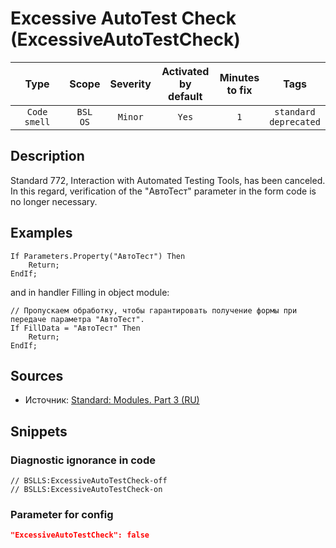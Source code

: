 # Excessive AutoTest Check (ExcessiveAutoTestCheck)

 |     Type     |        Scope        | Severity | Activated<br>by default | Minutes<br>to fix |               Tags               |
 |:------------:|:-------------------:|:--------:|:-----------------------------:|:-----------------------:|:--------------------------------:|
 | `Code smell` | `BSL`<br>`OS` | `Minor`  |             `Yes`             |           `1`           | `standard`<br>`deprecated` | 

<!-- Блоки выше заполняются автоматически, не трогать -->
## Description
Standard 772, Interaction with Automated Testing Tools, has been canceled. In this regard, verification of the "АвтоТест" parameter in the form code is no longer necessary.

## Examples
```bsl
If Parameters.Property("АвтоТест") Then
    Return;
EndIf;
```

and in handler Filling in object module:

```bsl
// Пропускаем обработку, чтобы гарантировать получение формы при передаче параметра "АвтоТест".
If FillData = "АвтоТест" Then
    Return;
EndIf;
```

## Sources
* Источник: [Standard: Modules. Part 3 (RU)](https://its.1c.ru/db/v8std#content:456:hdoc:3)

## Snippets

<!-- Блоки ниже заполняются автоматически, не трогать -->
### Diagnostic ignorance in code

```bsl
// BSLLS:ExcessiveAutoTestCheck-off
// BSLLS:ExcessiveAutoTestCheck-on
```

### Parameter for config

```json
"ExcessiveAutoTestCheck": false
```
